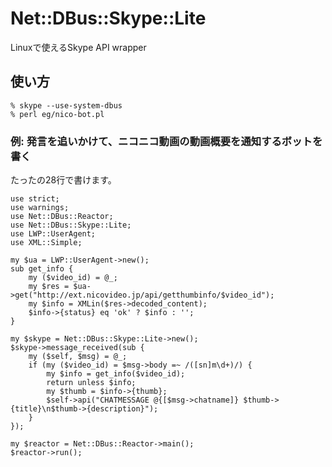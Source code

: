 Net::DBus::Skype::Lite
======================

Linuxで使えるSkype API wrapper

## 使い方

    % skype --use-system-dbus
    % perl eg/nico-bot.pl

### 例: 発言を追いかけて、ニコニコ動画の動画概要を通知するボットを書く

たったの28行で書けます。

    use strict;
    use warnings;
    use Net::DBus::Reactor;
    use Net::DBus::Skype::Lite;
    use LWP::UserAgent;
    use XML::Simple;

    my $ua = LWP::UserAgent->new();
    sub get_info {
        my ($video_id) = @_;
        my $res = $ua->get("http://ext.nicovideo.jp/api/getthumbinfo/$video_id");
        my $info = XMLin($res->decoded_content);
        $info->{status} eq 'ok' ? $info : '';
    }

    my $skype = Net::DBus::Skype::Lite->new();
    $skype->message_received(sub {
        my ($self, $msg) = @_;
        if (my ($video_id) = $msg->body =~ /([sn]m\d+)/) {
            my $info = get_info($video_id);
            return unless $info;
            my $thumb = $info->{thumb};
            $self->api("CHATMESSAGE @{[$msg->chatname]} $thumb->{title}\n$thumb->{description}");
        }
    });

    my $reactor = Net::DBus::Reactor->main();
    $reactor->run();
